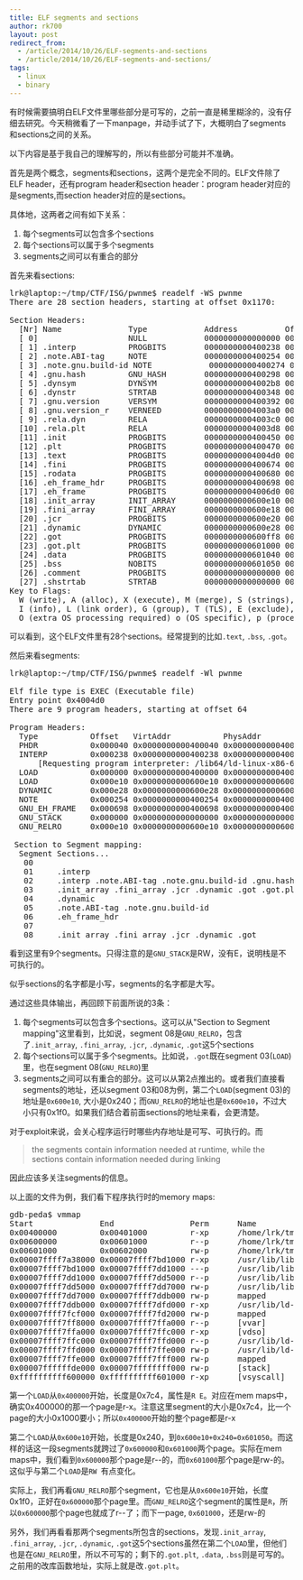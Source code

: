 ```yaml
---
title: ELF segments and sections
author: rk700
layout: post
redirect_from:
  - /article/2014/10/26/ELF-segments-and-sections
  - /article/2014/10/26/ELF-segments-and-sections/
tags:
  - linux
  - binary
---
```


有时候需要搞明白ELF文件里哪些部分是可写的，之前一直是稀里糊涂的，没有仔细去研究。今天稍微看了一下manpage，并动手试了下，大概明白了segments和sections之间的关系。

以下内容是基于我自己的理解写的，所以有些部分可能并不准确。

首先是两个概念，segments和sections，这两个是完全不同的。ELF文件除了ELF header，还有program header和section header：program header对应的是segments,而section header对应的是sections。

具体地，这两者之间有如下关系：

1. 每个segments可以包含多个sections
2. 每个sections可以属于多个segments
3. segments之间可以有重合的部分

首先来看sections:
<pre>
lrk@laptop:~/tmp/CTF/ISG/pwnme$ readelf -WS pwnme 
There are 28 section headers, starting at offset 0x1170:

Section Headers:
  [Nr] Name              Type            Address          Off    Size   ES Flg Lk Inf Al
  [ 0]                   NULL            0000000000000000 000000 000000 00      0   0  0
  [ 1] .interp           PROGBITS        0000000000400238 000238 00001c 00   A  0   0  1
  [ 2] .note.ABI-tag     NOTE            0000000000400254 000254 000020 00   A  0   0  4
  [ 3] .note.gnu.build-id NOTE            0000000000400274 000274 000024 00   A  0   0  4
  [ 4] .gnu.hash         GNU_HASH        0000000000400298 000298 00001c 00   A  5   0  8
  [ 5] .dynsym           DYNSYM          00000000004002b8 0002b8 000090 18   A  6   1  8
  [ 6] .dynstr           STRTAB          0000000000400348 000348 000049 00   A  0   0  1
  [ 7] .gnu.version      VERSYM          0000000000400392 000392 00000c 02   A  5   0  2
  [ 8] .gnu.version_r    VERNEED         00000000004003a0 0003a0 000020 00   A  6   1  8
  [ 9] .rela.dyn         RELA            00000000004003c0 0003c0 000018 18   A  5   0  8
  [10] .rela.plt         RELA            00000000004003d8 0003d8 000078 18   A  5  12  8
  [11] .init             PROGBITS        0000000000400450 000450 00001a 00  AX  0   0  4
  [12] .plt              PROGBITS        0000000000400470 000470 000060 10  AX  0   0 16
  [13] .text             PROGBITS        00000000004004d0 0004d0 0001a2 00  AX  0   0 16
  [14] .fini             PROGBITS        0000000000400674 000674 000009 00  AX  0   0  4
  [15] .rodata           PROGBITS        0000000000400680 000680 000018 00   A  0   0  4
  [16] .eh_frame_hdr     PROGBITS        0000000000400698 000698 000034 00   A  0   0  4
  [17] .eh_frame         PROGBITS        00000000004006d0 0006d0 0000f4 00   A  0   0  8
  [18] .init_array       INIT_ARRAY      0000000000600e10 000e10 000008 00  WA  0   0  8
  [19] .fini_array       FINI_ARRAY      0000000000600e18 000e18 000008 00  WA  0   0  8
  [20] .jcr              PROGBITS        0000000000600e20 000e20 000008 00  WA  0   0  8
  [21] .dynamic          DYNAMIC         0000000000600e28 000e28 0001d0 10  WA  6   0  8
  [22] .got              PROGBITS        0000000000600ff8 000ff8 000008 08  WA  0   0  8
  [23] .got.plt          PROGBITS        0000000000601000 001000 000040 08  WA  0   0  8
  [24] .data             PROGBITS        0000000000601040 001040 000010 00  WA  0   0  8
  [25] .bss              NOBITS          0000000000601050 001050 000008 00  WA  0   0  1
  [26] .comment          PROGBITS        0000000000000000 001050 000024 01  MS  0   0  1
  [27] .shstrtab         STRTAB          0000000000000000 001074 0000f8 00      0   0  1
Key to Flags:
  W (write), A (alloc), X (execute), M (merge), S (strings), l (large)
  I (info), L (link order), G (group), T (TLS), E (exclude), x (unknown)
  O (extra OS processing required) o (OS specific), p (processor specific)
</pre>

可以看到，这个ELF文件里有28个sections。经常提到的比如`.text`, `.bss`, `.got`。


然后来看segments:
<pre>
lrk@laptop:~/tmp/CTF/ISG/pwnme$ readelf -Wl pwnme 

Elf file type is EXEC (Executable file)
Entry point 0x4004d0
There are 9 program headers, starting at offset 64

Program Headers:
  Type           Offset   VirtAddr           PhysAddr           FileSiz  MemSiz   Flg Align
  PHDR           0x000040 0x0000000000400040 0x0000000000400040 0x0001f8 0x0001f8 R E 0x8
  INTERP         0x000238 0x0000000000400238 0x0000000000400238 0x00001c 0x00001c R   0x1
      [Requesting program interpreter: /lib64/ld-linux-x86-64.so.2]
  LOAD           0x000000 0x0000000000400000 0x0000000000400000 0x0007c4 0x0007c4 R E 0x200000
  LOAD           0x000e10 0x0000000000600e10 0x0000000000600e10 0x000240 0x000248 RW  0x200000
  DYNAMIC        0x000e28 0x0000000000600e28 0x0000000000600e28 0x0001d0 0x0001d0 RW  0x8
  NOTE           0x000254 0x0000000000400254 0x0000000000400254 0x000044 0x000044 R   0x4
  GNU_EH_FRAME   0x000698 0x0000000000400698 0x0000000000400698 0x000034 0x000034 R   0x4
  GNU_STACK      0x000000 0x0000000000000000 0x0000000000000000 0x000000 0x000000 RW  0x10
  GNU_RELRO      0x000e10 0x0000000000600e10 0x0000000000600e10 0x0001f0 0x0001f0 R   0x1

 Section to Segment mapping:
  Segment Sections...
   00     
   01     .interp 
   02     .interp .note.ABI-tag .note.gnu.build-id .gnu.hash .dynsym .dynstr .gnu.version .gnu.version_r .rela.dyn .rela.plt .init .plt .text .fini .rodata .eh_frame_hdr .eh_frame 
   03     .init_array .fini_array .jcr .dynamic .got .got.plt .data .bss 
   04     .dynamic 
   05     .note.ABI-tag .note.gnu.build-id 
   06     .eh_frame_hdr
   07
   08     .init_array .fini_array .jcr .dynamic .got
</pre>

看到这里有9个segments。只得注意的是`GNU_STACK`是RW，没有E，说明栈是不可执行的。

似乎sections的名字都是小写，segments的名字都是大写。

通过这些具体输出，再回顾下前面所说的3条：

1. 每个segments可以包含多个sections。这可以从"Section to Segment mapping"这里看到，比如说，segment 08是`GNU_RELRO`，包含了`.init_array`, `.fini_array`, `.jcr`, `.dynamic`, `.got`这5个sections
2. 每个sections可以属于多个segments。比如说，`.got`既在segment 03(`LOAD`)里，也在segment 08(`GNU_RELRO`)里
3. segments之间可以有重合的部分。这可以从第2点推出的。或者我们直接看segments的地址，还以segment 03和08为例，第二个`LOAD`(segment 03)的地址是`0x600e10`, 大小是0x240；而`GNU_RELRO`的地址也是`0x600e10`，不过大小只有0x1f0。如果我们结合着前面sections的地址来看，会更清楚。


对于exploit来说，会关心程序运行时哪些内存地址是可写、可执行的。而

> the segments contain information needed at runtime, while the sections contain information needed during linking

因此应该多关注segments的信息。

以上面的文件为例，我们看下程序执行时的memory maps:
<pre>
gdb-peda$ vmmap
Start              End                Perm      Name
0x00400000         0x00401000         r-xp      /home/lrk/tmp/CTF/ISG/pwnme/pwnme
0x00600000         0x00601000         r--p      /home/lrk/tmp/CTF/ISG/pwnme/pwnme
0x00601000         0x00602000         rw-p      /home/lrk/tmp/CTF/ISG/pwnme/pwnme
0x00007ffff7a38000 0x00007ffff7bd1000 r-xp      /usr/lib/libc-2.20.so
0x00007ffff7bd1000 0x00007ffff7dd1000 ---p      /usr/lib/libc-2.20.so
0x00007ffff7dd1000 0x00007ffff7dd5000 r--p      /usr/lib/libc-2.20.so
0x00007ffff7dd5000 0x00007ffff7dd7000 rw-p      /usr/lib/libc-2.20.so
0x00007ffff7dd7000 0x00007ffff7ddb000 rw-p      mapped
0x00007ffff7ddb000 0x00007ffff7dfd000 r-xp      /usr/lib/ld-2.20.so
0x00007ffff7fcf000 0x00007ffff7fd2000 rw-p      mapped
0x00007ffff7ff8000 0x00007ffff7ffa000 r--p      [vvar]
0x00007ffff7ffa000 0x00007ffff7ffc000 r-xp      [vdso]
0x00007ffff7ffc000 0x00007ffff7ffd000 r--p      /usr/lib/ld-2.20.so
0x00007ffff7ffd000 0x00007ffff7ffe000 rw-p      /usr/lib/ld-2.20.so
0x00007ffff7ffe000 0x00007ffff7fff000 rw-p      mapped
0x00007ffffffde000 0x00007ffffffff000 rw-p      [stack]
0xffffffffff600000 0xffffffffff601000 r-xp      [vsyscall]
</pre>

第一个`LOAD`从`0x400000`开始，长度是0x7c4，属性是`R E`。对应在mem maps中，确实0x400000的那一个page是r-x。注意这里segment的大小是0x7c4，比一个page的大小0x1000要小；所以`0x400000`开始的整个page都是r-x

第二个`LOAD`从`0x600e10`开始，长度是0x240，到`0x600e10+0x240=0x601050`。而这样的话这一段segments就跨过了`0x600000`和`0x601000`两个page。实际在mem maps中，我们看到`0x600000`那个page是r--的，而`0x601000`那个page是rw-的。这似乎与第二个`LOAD`是`RW `有点变化。

实际上，我们再看`GNU_RELRO`那个segment，它也是从`0x600e10`开始，长度0x1f0，正好在`0x600000`那个page里。而`GNU_RELRO`这个segment的属性是`R`，所以`0x600000`那个page也就成了r--了；而下一page, `0x601000`，还是rw-的

另外，我们再看看那两个segments所包含的sections，发现`.init_array`, `.fini_array`, `.jcr`, `.dynamic`, `.got`这5个sections虽然在第二个`LOAD`里，但他们也是在`GNU_RELRO`里，所以不可写的；剩下的`.got.plt`, `.data`, `.bss`则是可写的。之前用的改库函数地址，实际上就是改`.got.plt`。
